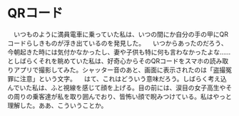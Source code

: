 # QRコード

　いつものように満員電車に乗っていた私は、いつの間にか自分の手の甲にQRコードらしきものが浮き出ているのを発見した。
　いつからあったのだろう、今朝起きた時には気付かなかったし、妻や子供も特に何も言わなかったよな……としばらくそれを眺めていた私は、好奇心からそのQRコードをスマホの読み取りアプリで撮影してみた。シャッター音のあと、画面に表示されたのは「盗撮冤罪に注意」という文字。
　はて、これはどういう意味だろう。しばらく考え込んでいた私は、ふと視線を感じて顔を上げる。目の前には、涙目の女子高生やその周りの乗客達が私を取り囲んでおり、皆怖い顔で睨みつけている。私はやっと理解した。ああ、こういうことか。